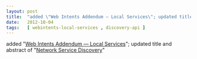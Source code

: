 ```yaml
---
layout: post
title:  "added \"Web Intents Addendum — Local Services\"; updated title and abstract of \"Network Service Discovery\""
date:   2012-10-04
tags:   [ webintents-local-services , discovery-api ]
---
```


added "[Web Intents Addendum — Local Services](/spec/webintents-local-services)"; updated title and abstract of "[Network Service Discovery](/spec/discovery-api)"

